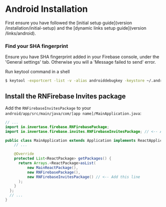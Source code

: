 # Android Installation

First ensure you have followed the [initial setup guide](version /installation/initial-setup) and the [dynamic links setup guide](version /links/android).

### Find your SHA fingerprint
Ensure you have SHA fingerprint added in your Firebase console, under the 'General settings' tab. Otherwise you will a 'Message failed to send' error.

Run keytool command in a shell
```bash
$ keytool -exportcert -list -v -alias androiddebugkey -keystore ~/.android/debug.keystore
```

## Install the RNFirebase Invites package

Add the `RNFirebaseInvitesPackage` to your `android/app/src/main/java/com/[app name]/MainApplication.java`:

```java
// ...
import io.invertase.firebase.RNFirebasePackage;
import io.invertase.firebase.invites.RNFirebaseInvitesPackage; // <-- Add this line

public class MainApplication extends Application implements ReactApplication {
    // ...

    @Override
    protected List<ReactPackage> getPackages() {
      return Arrays.<ReactPackage>asList(
          new MainReactPackage(),
          new RNFirebasePackage(),
          new RNFirebaseInvitesPackage() // <-- Add this line
      );
    }
  };
  // ...
}
```
